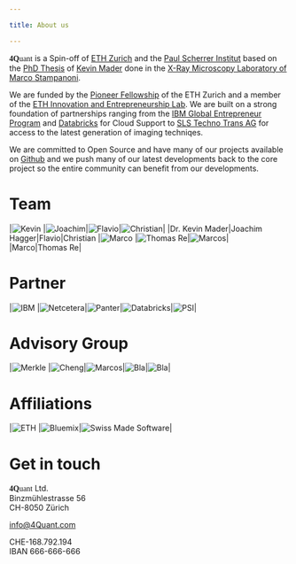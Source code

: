 ```yaml
---

title: About us

---
```


<span style="font-family: 'Source Sans Pro'"><strong>4Q</strong>uant</span> is a Spin-off of [ETH Zurich](https://www.ethz.ch/de.html) and the [Paul Scherrer Institut](https://www.psi.ch/) based on the [PhD Thesis]() of [Kevin Mader](https://ch.linkedin.com/in/kevinmader) done in the [X-Ray Microscopy Laboratory of Marco Stampanoni](https://www.psi.ch/lsb-tomography/x-ray-tomography-group). 

We are funded by the [Pioneer Fellowship](https://www.ethz.ch/en/research/research-promotion/eth-internal-programmes/pioneer-fellowships.html) of the ETH Zurich and a member of the [ETH Innovation and Entrepreneurship Lab](https://www.ethz.ch/en/industry-and-society/innovation-and-setting-up-companies/ielab.html). We are built on a strong foundation of partnerships ranging from the [IBM Global Entrepreneur Program](https://www-01.ibm.com/software/info/ecod/cloudoffer/startup.html) and [Databricks](https://databricks.com/) for Cloud Support to [SLS Techno Trans AG](https://www.psi.ch/sls-techno-trans-ag/) for access to the latest generation of imaging techniqes. 

We are committed to Open Source and have many of our projects available on [Github](https://github.com/4Quant) and we push many of our latest developments back to the core project so the entire community can benefit from our developments.

# Team

|![Kevin](https://placeholdit.imgix.net/~text?txtsize=33&w=150&h=150)	|![Joachim](https://placeholdit.imgix.net/~text?txtsize=33&w=150&h=150)|![Flavio](https://placeholdit.imgix.net/~text?txtsize=33&w=150&h=150)|![Christian](https://placeholdit.imgix.net/~text?txtsize=33&w=150&h=150)|
|<span class="caption">Dr. Kevin Mader</span>|<span class="caption">Joachim Hagger</span>|Flavio|Christian
|![Marco](https://placeholdit.imgix.net/~text?txtsize=33&w=150&h=150)	|![Thomas Re](https://placeholdit.imgix.net/~text?txtsize=33&w=150&h=150)|![Marcos](https://placeholdit.imgix.net/~text?txtsize=33&w=150&h=150)|
|Marco|Thomas Re|

# Partner

|![IBM](https://placeholdit.imgix.net/~text?txtsize=33&w=150&h=150)	|![Netcetera](https://placeholdit.imgix.net/~text?txtsize=33&w=150&h=150)|![Panter](https://placeholdit.imgix.net/~text?txtsize=33&w=150&h=150)|![Databricks](https://placeholdit.imgix.net/~text?txtsize=33&w=150&h=150)|![PSI](https://placeholdit.imgix.net/~text?txtsize=33&w=150&h=150)|

# Advisory Group

|![Merkle](https://placeholdit.imgix.net/~text?txtsize=33&w=150&h=150)	|![Cheng](https://placeholdit.imgix.net/~text?txtsize=33&w=150&h=150)|![Marcos](https://placeholdit.imgix.net/~text?txtsize=33&w=150&h=150)|![Bla](https://placeholdit.imgix.net/~text?txtsize=33&w=150&h=150)|![Bla](https://placeholdit.imgix.net/~text?txtsize=33&w=150&h=150)|

# Affiliations

|![ETH](https://placeholdit.imgix.net/~text?txtsize=33&w=150&h=150)	|![Bluemix](https://placeholdit.imgix.net/~text?txtsize=33&w=150&h=150)|![Swiss Made Software](https://placeholdit.imgix.net/~text?txtsize=33&w=150&h=150)|

# Get in touch

<span style="font-family: 'Source Sans Pro'"><strong>4Q</strong>uant</span> Ltd.<br/>
Binzmühlestrasse 56<br/>
CH-8050 Zürich<br/>

info@4Quant.com

CHE-168.792.194<br/>
IBAN 666-666-666
